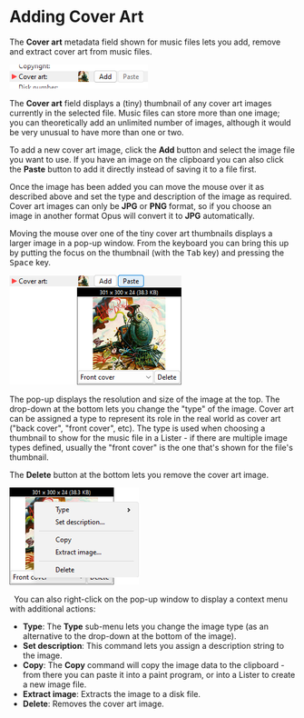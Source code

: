 # Adding Cover Art

The **Cover art** metadata field shown for music files lets you add, remove and extract cover art from music files.

![](/Manual/images/media/13/metadata_-_coverart.png) 

The **Cover art** field displays a (tiny) thumbnail of any cover art images currently in the selected file. Music files can store more than one image; you can theoretically add an unlimited number of images, although it would be very unusual to have more than one or two.

To add a new cover art image, click the **Add** button and select the image file you want to use. If you have an image on the clipboard you can also click the **Paste** button to add it directly instead of saving it to a file first.

Once the image has been added you can move the mouse over it as described above and set the type and description of the image as required. Cover art images can only be **JPG** or **PNG** format, so if you choose an image in another format Opus will convert it to **JPG** automatically.

Moving the mouse over one of the tiny cover art thumbnails displays a larger image in a pop-up window. From the keyboard you can bring this up by putting the focus on the thumbnail (with the <kbd>Tab</kbd> key) and pressing the <kbd>Space</kbd> key.

![](/Manual/images/media/13/metadata_-_coverart_popup.png) 

The pop-up displays the resolution and size of the image at the top. The drop-down at the bottom lets you change the "type" of the image. Cover art can be assigned a type to represent its role in the real world as cover art ("back cover", "front cover", etc). The type is used when choosing a thumbnail to show for the music file in a Lister - if there are multiple image types defined, usually the "front cover" is the one that's shown for the file's thumbnail.

The **Delete** button at the bottom lets you remove the cover art image.

![](/Manual/images/media/13/metadata_-_coverart_context.png)

  You can also right-click on the pop-up window to display a context menu with additional actions:

- **Type**: The **Type** sub-menu lets you change the image type (as an alternative to the drop-down at the bottom of the image).
- **Set description**: This command lets you assign a description string to the image.
- **Copy**: The **Copy** command will copy the image data to the clipboard - from there you can paste it into a paint program, or into a Lister to create a new image file.
- **Extract image**: Extracts the image to a disk file.
- **Delete**: Removes the cover art image.

